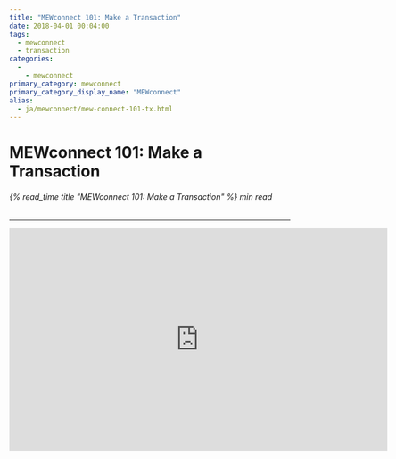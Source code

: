 ```yaml
---
title: "MEWconnect 101: Make a Transaction"
date: 2018-04-01 00:04:00
tags:
  - mewconnect
  - transaction
categories:
  - 
    - mewconnect
primary_category: mewconnect
primary_category_display_name: "MEWconnect"
alias:
  - ja/mewconnect/mew-connect-101-tx.html
---
```


# **MEWconnect 101: Make a Transaction**

###### {% read_time title "MEWconnect 101: Make a Transaction" %} min read

* * *

<div class="youtube-video">
<iframe width="678" height="400" src="https://www.youtube.com/embed/nMefcCPr2ZU" frameborder="0" allow="accelerometer; autoplay; encrypted-media; gyroscope; picture-in-picture" allowfullscreen></iframe>
</div>
